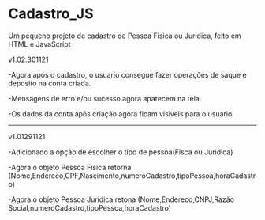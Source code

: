 # Cadastro_JS
 Um pequeno projeto de cadastro de Pessoa Fisica ou Juridica, feito em HTML e JavaScript

v1.02.301121

-Agora após o cadastro, o usuario consegue fazer operações de saque e deposito na conta criada.

-Mensagens de erro e/ou sucesso agora aparecem na tela.

-Os dados da conta após criação agora ficam visiveis para o usuario.


--------------------------------------------------------------------------------------------------------

 v1.01291121

-Adicionado a opção de escolher o tipo de pessoa(Fisca ou Juridica)

-Agora o objeto Pessoa Fisica retorna (Nome,Endereco,CPF,Nascimento,numeroCadastro,tipoPessoa,horaCadastro)

-Agora o objeto Pessoa Juridica retona (Nome,Endereco,CNPJ,Razão Social,numeroCadastro,tipoPessoa,horaCadastro)
